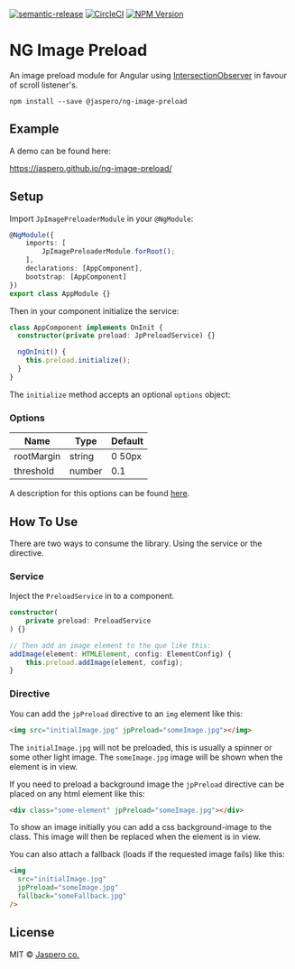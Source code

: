 [![semantic-release](https://img.shields.io/badge/%20%20%F0%9F%93%A6%F0%9F%9A%80-semantic--release-e10079.svg)](https://github.com/semantic-release/semantic-release)
[![CircleCI](https://circleci.com/gh/Jaspero/ng-image-preload/tree/master.svg?style=svg)](https://circleci.com/gh/Jaspero/ng-image/preload/tree/master)
[![NPM Version](https://img.shields.io/npm/v/@jaspero/ng-image-preload.svg)](https://www.npmjs.com/package/@jaspero/ng-image-preload)

# NG Image Preload

An image preload module for Angular using [IntersectionObserver](https://developer.mozilla.org/en-US/docs/Web/API/Intersection_Observer_API) in favour of scroll listener's.

```
npm install --save @jaspero/ng-image-preload
```

## Example

A demo can be found here:

https://jaspero.github.io/ng-image-preload/

## Setup

Import `JpImagePreloaderModule` in your `@NgModule`:

```ts
@NgModule({
    imports: [
        JpImagePreloaderModule.forRoot();
    ],
    declarations: [AppComponent],
    bootstrap: [AppComponent]
})
export class AppModule {}
```

Then in your component initialize the service:

```ts
class AppComponent implements OnInit {
  constructor(private preload: JpPreloadService) {}

  ngOnInit() {
    this.preload.initialize();
  }
}
```

The `initialize` method accepts an optional `options` object:

### Options

| Name       | Type   | Default |
| ---------- | ------ | ------- |
| rootMargin | string | 0 50px  |
| threshold  | number | 0.1     |

A description for this options can be found [here](https://developer.mozilla.org/en-US/docs/Web/API/Intersection_Observer_API).

## How To Use

There are two ways to consume the library. Using the service or the directive.

### Service

Inject the `PreloadService` in to a component.

```ts
constructor(
    private preload: PreloadService
) {}

// Then add an image element to the que like this:
addImage(element: HTMLElement, config: ElementConfig) {
    this.preload.addImage(element, config);
}
```

### Directive

You can add the `jpPreload` directive to an `img` element like this:

```html
<img src="initialImage.jpg" jpPreload="someImage.jpg"></img>
```

The `initialImage.jpg` will not be preloaded, this is usually a spinner or some other light image.
The `someImage.jpg` image will be shown when the element is in view.

If you need to preload a background image the `jpPreload` directive can be placed on any html element like this:

```html
<div class="some-element" jpPreload="someImage.jpg"></div>
```

To show an image initially you can add a css background-image to the class. This image will then be replaced when the element is in view.

You can also attach a fallback (loads if the requested image fails) like this:

```html
<img
  src="initialImage.jpg"
  jpPreload="someImage.jpg"
  fallback="someFallback.jpg"
/>
```

## License

MIT © [Jaspero co.](mailto:info@jaspero.co)
